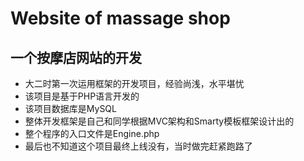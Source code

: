 # Website of massage shop
## 一个按摩店网站的开发
+ 大二时第一次运用框架的开发项目，经验尚浅，水平堪忧
+ 该项目是基于PHP语言开发的
+ 该项目数据库是MySQL
+ 整体开发框架是自己和同学根据MVC架构和Smarty模板框架设计出的
+ 整个程序的入口文件是Engine.php
+ 最后也不知道这个项目最终上线没有，当时做完赶紧跑路了
